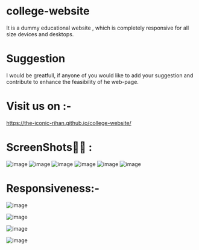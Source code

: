 # college-website
It is a dummy educational website , which is completely responsive for all size devices and desktops.
# Suggestion 
I would be greatfull, if anyone of you would like to add your suggestion and contribute to enhance the feasibility of
he web-page.

# Visit us on :-
https://the-iconic-rihan.github.io/college-website/

# ScreenShots📸📸 :
![image](https://user-images.githubusercontent.com/68491627/121992374-25b50500-cdbf-11eb-8622-26a8e6e2aaae.png)
![image](https://user-images.githubusercontent.com/68491627/121992407-382f3e80-cdbf-11eb-9b89-e41270a73deb.png)
![image](https://user-images.githubusercontent.com/68491627/121992463-509f5900-cdbf-11eb-9a71-3fff523c9592.png)
![image](https://user-images.githubusercontent.com/68491627/121992492-5d23b180-cdbf-11eb-96cb-09b9d9f2d495.png)
![image](https://user-images.githubusercontent.com/68491627/121992511-67de4680-cdbf-11eb-8a10-50f6c78170d9.png)
![image](https://user-images.githubusercontent.com/68491627/121992566-83e1e800-cdbf-11eb-935c-b5aefd9636fb.png)

# Responsiveness:-
![image](https://user-images.githubusercontent.com/68491627/121992621-9f4cf300-cdbf-11eb-9d91-bab4e118232e.png)

![image](https://user-images.githubusercontent.com/68491627/121992673-b7247700-cdbf-11eb-9df6-26aeb258d1e9.png)

![image](https://user-images.githubusercontent.com/68491627/121992715-c99eb080-cdbf-11eb-8726-b3ed32759a0f.png)

![image](https://user-images.githubusercontent.com/68491627/121992752-dde2ad80-cdbf-11eb-88f1-ab0c6fc3a48a.png)
